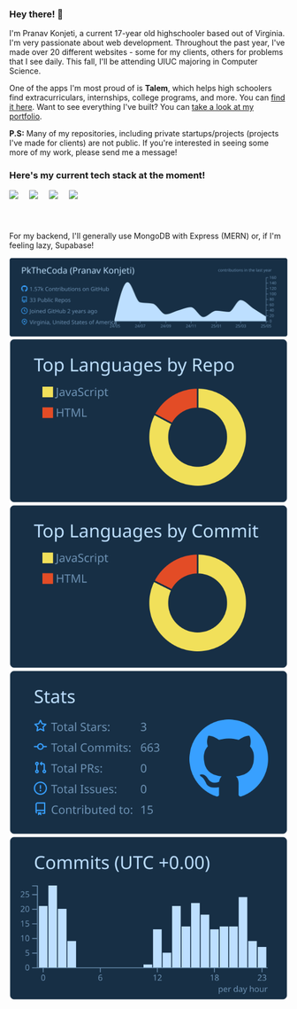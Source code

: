 ### Hey there! 👋

I'm Pranav Konjeti, a current 17-year old highschooler based out of Virginia. I'm very passionate about web development. Throughout the past year, I've made over 20 different websites - some for my clients, others for problems that I see daily. This fall, I'll be attending UIUC majoring in Computer Science.

One of the apps I'm most proud of is **Talem**, which helps high schoolers find extracurriculars, internships, college programs, and more. You can [find it here](https://talem.org).
Want to see everything I've built? You can [take a look at my portfolio](https://pranavkonjeti.com).

**P.S:** Many of my repositories, including private startups/projects (projects I've made for clients) are not public. If you're interested in seeing some more of my work, please send me a message!

<h3>Here's my current tech stack at the moment!</h3>
<p style="display: flex; gap: 20px; align-items: center;">
  <img src="https://cdn.jsdelivr.net/gh/devicons/devicon@latest/icons/nextjs/nextjs-original-wordmark.svg" height="60"/>
  <img src="https://cdn.jsdelivr.net/gh/devicons/devicon@latest/icons/react/react-original.svg" height="60"/>
  <img src="https://cdn.jsdelivr.net/gh/devicons/devicon@latest/icons/tailwindcss/tailwindcss-original-wordmark.svg" height="60"/>
  <img src="https://cdn.jsdelivr.net/gh/devicons/devicon@latest/icons/typescript/typescript-original.svg" height="60"/>
</p>

For my backend, I'll generally use MongoDB with Express (MERN) or, if I'm feeling lazy, Supabase!

[![](https://raw.githubusercontent.com/PkTheCoda/PkTheCoda/master/profile-summary-card-output/prussian/0-profile-details.svg)](https://github.com/vn7n24fzkq/github-profile-summary-cards)
[![](https://raw.githubusercontent.com/PkTheCoda/PkTheCoda/master/profile-summary-card-output/prussian/1-repos-per-language.svg)](https://github.com/vn7n24fzkq/github-profile-summary-cards) [![](https://raw.githubusercontent.com/PkTheCoda/PkTheCoda/master/profile-summary-card-output/prussian/2-most-commit-language.svg)](https://github.com/vn7n24fzkq/github-profile-summary-cards)
[![](https://raw.githubusercontent.com/PkTheCoda/PkTheCoda/master/profile-summary-card-output/prussian/3-stats.svg)](https://github.com/vn7n24fzkq/github-profile-summary-cards) [![](https://raw.githubusercontent.com/PkTheCoda/PkTheCoda/master/profile-summary-card-output/prussian/4-productive-time.svg)](https://github.com/vn7n24fzkq/github-profile-summary-cards)

